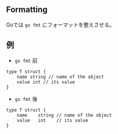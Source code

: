 ## Formatting
Goでは `go fmt` にフォーマットを整えさせる。

## 例
- `go fmt` 前
```golang
type T struct {
    name string // name of the object
    value int // its value
}
```

- `go fmt` 後
```golang
type T struct {
    name    string // name of the object
    value   int    // its value
}
```
